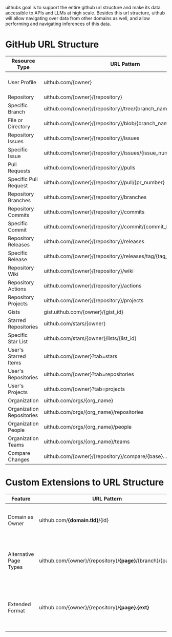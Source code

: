 uithubs goal is to support the entire github url structure and make its data accessible to APIs and LLMs at high scale. Besides this url structure, uithub will allow navigating over data from other domains as well, and allow performing and navigating inferences of this data.

# GitHub URL Structure

| Resource Type             | URL Pattern                                                       | Supported in uithub  |
| ------------------------- | ----------------------------------------------------------------- | -------------------- |
| User Profile              | uithub.com/{owner}                                                | ⚠️ only html for now |
| Repository                | uithub.com/{owner}/{repository}                                   | ✅                   |
| Specific Branch           | uithub.com/{owner}/{repository}/tree/{branch_name}                | ✅                   |
| File or Directory         | uithub.com/{owner}/{repository}/blob/{branch_name}/{path_to_file} | ✅                   |
| Repository Issues         | uithub.com/{owner}/{repository}/issues                            | ❌                   |
| Specific Issue            | uithub.com/{owner}/{repository}/issues/{issue_number}             | ❌                   |
| Pull Requests             | uithub.com/{owner}/{repository}/pulls                             | ❌                   |
| Specific Pull Request     | uithub.com/{owner}/{repository}/pull/{pr_number}                  | ❌                   |
| Repository Branches       | uithub.com/{owner}/{repository}/branches                          | ❌                   |
| Repository Commits        | uithub.com/{owner}/{repository}/commits                           | ❌                   |
| Specific Commit           | uithub.com/{owner}/{repository}/commit/{commit_hash}              | ❌                   |
| Repository Releases       | uithub.com/{owner}/{repository}/releases                          | ❌                   |
| Specific Release          | uithub.com/{owner}/{repository}/releases/tag/{tag_name}           | ❌                   |
| Repository Wiki           | uithub.com/{owner}/{repository}/wiki                              | ❌                   |
| Repository Actions        | uithub.com/{owner}/{repository}/actions                           | ❌                   |
| Repository Projects       | uithub.com/{owner}/{repository}/projects                          | ❌                   |
| Gists                     | gist.uithub.com/{owner}/{gist_id}                                 | ❌                   |
| Starred Repositories      | uithub.com/stars/{owner}                                          | ❌                   |
| Specific Star List        | uithub.com/stars/{owner}/lists/{list_id}                          | ❌                   |
| User's Starred Items      | uithub.com/{owner}?tab=stars                                      | ❌                   |
| User's Repositories       | uithub.com/{owner}?tab=repositories                               | ❌                   |
| User's Projects           | uithub.com/{owner}?tab=projects                                   | ❌                   |
| Organization              | uithub.com/orgs/{org_name}                                        | ❌                   |
| Organization Repositories | uithub.com/orgs/{org_name}/repositories                           | ❌                   |
| Organization People       | uithub.com/orgs/{org_name}/people                                 | ❌                   |
| Organization Teams        | uithub.com/orgs/{org_name}/teams                                  | ❌                   |
| Compare Changes           | uithub.com/{owner}/{repository}/compare/{base}...{head}           | ❌                   |

# Custom Extensions to URL Structure

| Feature                | URL Pattern                                                | Description                                                   |
| ---------------------- | ---------------------------------------------------------- | ------------------------------------------------------------- |
| Domain as Owner        | uithub.com/**{domain.tld}**/{id}                           | Use domain as owner with repository being an ID               |
| Alternative Page Types | uithub.com/{owner}/{repository}/**{page}**/{branch}/{path} | Page type can be: swc, typedoc, x, etc. beyond standard types |
| Extended Format        | uithub.com/{owner}/{repository}/**{page}.{ext}**           | Add file extension to page type for different data formats    |
